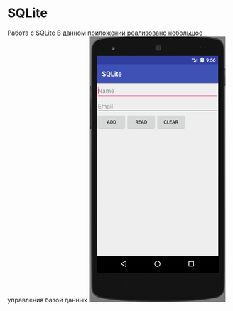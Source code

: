 # SQLite
Работа с SQLite
В данном приложении реализовано небольшое управления базой данных
![Image alt](https://github.com/TishkevichLeonid/SQLite/raw/master/1.png)
